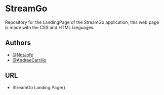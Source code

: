 # StreamGo

Repository for the LandingPage of the StreamGo application, this web page is made with the CSS and HTML languages.


## Authors

- [@NotJofe](https://github.com/NotJofe)
- [@AndreeCarrillo](https://github.com/AndreeCarrillo)

## URL

- StreamGo Landing Page()
